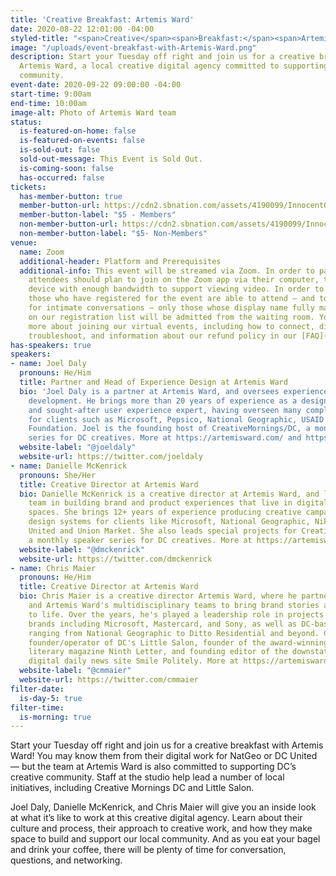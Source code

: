 ```yaml
---
title: 'Creative Breakfast: Artemis Ward'
date: 2020-08-22 12:01:00 -04:00
styled-title: "<span>Creative</span><span>Breakfast:</span><span>Artemis</span><span>Ward</span>"
image: "/uploads/event-breakfast-with-Artemis-Ward.png"
description: Start your Tuesday off right and join us for a creative breakfast with
  Artemis Ward, a local creative digital agency committed to supporting DC’s creative
  community.
event-date: 2020-09-22 09:00:00 -04:00
start-time: 9:00am
end-time: 10:00am
image-alt: Photo of Artemis Ward team
status:
  is-featured-on-home: false
  is-featured-on-events: false
  is-sold-out: false
  sold-out-message: This Event is Sold Out.
  is-coming-soon: false
  has-occurred: false
tickets:
  has-member-button: true
  member-button-url: https://cdn2.sbnation.com/assets/4190099/InnocentOddballBeaver.gif
  member-button-label: "$5 - Members"
  non-member-button-url: https://cdn2.sbnation.com/assets/4190099/InnocentOddballBeaver.gif
  non-member-button-label: "$5- Non-Members"
venue:
  name: Zoom
  additional-header: Platform and Prerequisites
  additional-info: This event will be streamed via Zoom. In order to participate fully,
    attendees should plan to join on the Zoom app via their computer, tablet, or mobile
    device with enough bandwidth to support viewing video. In order to ensure only
    those who have registered for the event are able to attend — and to create space
    for intimate conversations — only those whose display name fully matches the name
    on our registration list will be admitted from the waiting room. You can find
    more about joining our virtual events, including how to connect, directions to
    troubleshoot, and information about our refund policy in our [FAQ](/faqs/).
has-speakers: true
speakers:
- name: Joel Daly
  pronouns: He/Him
  title: Partner and Head of Experience Design at Artemis Ward
  bio: 'Joel Daly is a partner at Artemis Ward, and oversees experience design and
    development. He brings more than 20 years of experience as a designer, strategist,
    and sought-after user experience expert, having overseen many complex projects
    for clients such as Microsoft, Pepsico, National Geographic, USAID and MasterCard
    Foundation. Joel is the founding host of CreativeMornings/DC, a monthly speaker
    series for DC creatives. More at https://artemisward.com/ and https://twitter.com/WashingtonDC_CM. '
  website-label: "@joeldaly"
  website-url: https://twitter.com/joeldaly
- name: Danielle McKenrick
  pronouns: She/Her
  title: Creative Director at Artemis Ward
  bio: Danielle McKenrick is a creative director at Artemis Ward, and leads the design
    team in building brand and product experiences that live in digital and physical
    spaces. She brings 12+ years of experience producing creative campaigns and insights-driven
    design systems for clients like Microsoft, National Geographic, Nike, MPA, D.C.
    United and Union Market. She also leads special projects for CreativeMornings/DC,
    a monthly speaker series for DC creatives. More at https://artemisward.com/
  website-label: "@dmckenrick"
  website-url: https://twitter.com/dmckenrick
- name: Chris Maier
  pronouns: He/Him
  title: Creative Director at Artemis Ward
  bio: Chris Maier is a creative director Artemis Ward, where he partners with clients
    and Artemis Ward's multidisciplinary teams to bring brand stories and experiences
    to life. Over the years, he's played a leadership role in projects for global
    brands including Microsoft, Mastercard, and Sony, as well as DC-based companies
    ranging from National Geographic to Ditto Residential and beyond. Chris is the
    founder/operator of DC's Little Salon, founder of the award-winning international
    literary magazine Ninth Letter, and founding editor of the downstate Illinois
    digital daily news site Smile Politely. More at https://artemisward.com/ and https://twitter.com/LittleSalonDC
  website-label: "@cmmaier"
  website-url: https://twitter.com/cmmaier
filter-date:
  is-day-5: true
filter-time:
  is-morning: true
---
```


Start your Tuesday off right and join us for a creative breakfast with Artemis Ward! You may know them from their digital work for NatGeo or DC United — but the team at Artemis Ward is also committed to supporting DC’s creative community. Staff at the studio help lead a number of local initiatives, including Creative Mornings DC and Little Salon.

Joel Daly, Danielle McKenrick, and Chris Maier will give you an inside look at what it’s like to work at this creative digital agency. Learn about their culture and process, their approach to creative work, and how they make space to build and support our local community. And as you eat your bagel and drink your coffee, there will be plenty of time for conversation, questions, and networking.
